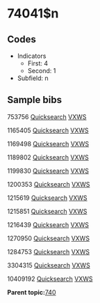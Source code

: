 # 74041$n

## Codes

-   Indicators
    -   First: 4
    -   Second: 1
-   Subfield: n

## Sample bibs

753756 [Quicksearch](https://search.library.yale.edu/catalog/753756) [VXWS](http://prodorbis.library.yale.edu:7014/vxws/GetHoldingsService?bibId=753756)

1165405 [Quicksearch](https://search.library.yale.edu/catalog/1165405) [VXWS](http://prodorbis.library.yale.edu:7014/vxws/GetHoldingsService?bibId=1165405)

1169498 [Quicksearch](https://search.library.yale.edu/catalog/1169498) [VXWS](http://prodorbis.library.yale.edu:7014/vxws/GetHoldingsService?bibId=1169498)

1189802 [Quicksearch](https://search.library.yale.edu/catalog/1189802) [VXWS](http://prodorbis.library.yale.edu:7014/vxws/GetHoldingsService?bibId=1189802)

1199830 [Quicksearch](https://search.library.yale.edu/catalog/1199830) [VXWS](http://prodorbis.library.yale.edu:7014/vxws/GetHoldingsService?bibId=1199830)

1200353 [Quicksearch](https://search.library.yale.edu/catalog/1200353) [VXWS](http://prodorbis.library.yale.edu:7014/vxws/GetHoldingsService?bibId=1200353)

1215619 [Quicksearch](https://search.library.yale.edu/catalog/1215619) [VXWS](http://prodorbis.library.yale.edu:7014/vxws/GetHoldingsService?bibId=1215619)

1215851 [Quicksearch](https://search.library.yale.edu/catalog/1215851) [VXWS](http://prodorbis.library.yale.edu:7014/vxws/GetHoldingsService?bibId=1215851)

1216439 [Quicksearch](https://search.library.yale.edu/catalog/1216439) [VXWS](http://prodorbis.library.yale.edu:7014/vxws/GetHoldingsService?bibId=1216439)

1270950 [Quicksearch](https://search.library.yale.edu/catalog/1270950) [VXWS](http://prodorbis.library.yale.edu:7014/vxws/GetHoldingsService?bibId=1270950)

1284753 [Quicksearch](https://search.library.yale.edu/catalog/1284753) [VXWS](http://prodorbis.library.yale.edu:7014/vxws/GetHoldingsService?bibId=1284753)

3304315 [Quicksearch](https://search.library.yale.edu/catalog/3304315) [VXWS](http://prodorbis.library.yale.edu:7014/vxws/GetHoldingsService?bibId=3304315)

10409192 [Quicksearch](https://search.library.yale.edu/catalog/10409192) [VXWS](http://prodorbis.library.yale.edu:7014/vxws/GetHoldingsService?bibId=10409192)

**Parent topic:**[740](../../tags/740/740.md)

